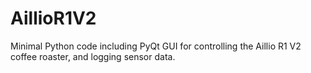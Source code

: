# AillioR1V2
Minimal Python code including PyQt GUI for controlling the Aillio R1 V2 coffee roaster, and logging sensor data.

